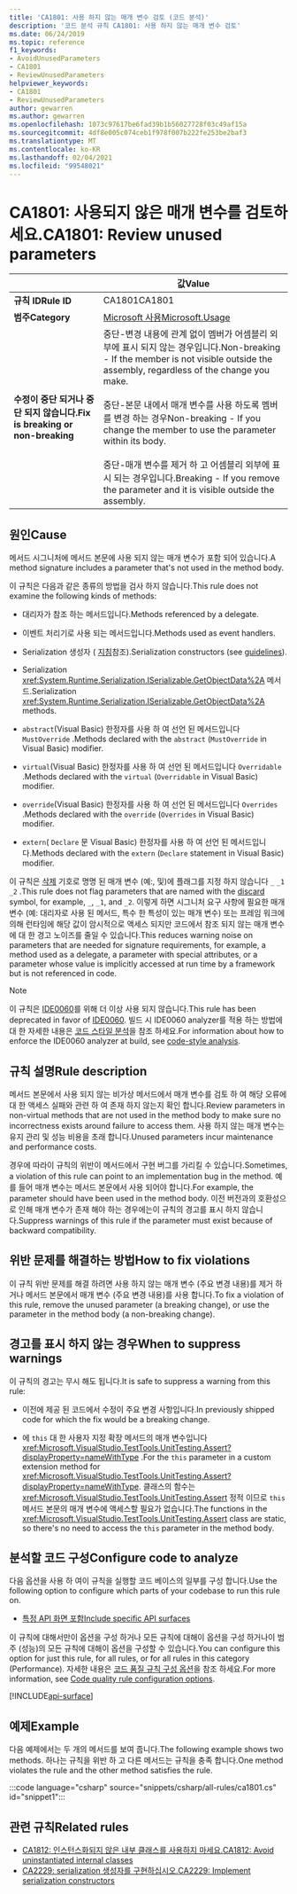 ```yaml
---
title: 'CA1801: 사용 하지 않는 매개 변수 검토 (코드 분석)'
description: '코드 분석 규칙 CA1801: 사용 하지 않는 매개 변수 검토'
ms.date: 06/24/2019
ms.topic: reference
f1_keywords:
- AvoidUnusedParameters
- CA1801
- ReviewUnusedParameters
helpviewer_keywords:
- CA1801
- ReviewUnusedParameters
author: gewarren
ms.author: gewarren
ms.openlocfilehash: 1073c97617be6fad39b1b56027728f03c49af15a
ms.sourcegitcommit: 4df8e005c074ceb1f978f007b222fe253be2baf3
ms.translationtype: MT
ms.contentlocale: ko-KR
ms.lasthandoff: 02/04/2021
ms.locfileid: "99548021"
---
```

# <a name="ca1801-review-unused-parameters"></a><span data-ttu-id="0e33b-103">CA1801: 사용되지 않은 매개 변수를 검토하세요.</span><span class="sxs-lookup"><span data-stu-id="0e33b-103">CA1801: Review unused parameters</span></span>

| | <span data-ttu-id="0e33b-104">값</span><span class="sxs-lookup"><span data-stu-id="0e33b-104">Value</span></span> |
|-|-|
| <span data-ttu-id="0e33b-105">**규칙 ID**</span><span class="sxs-lookup"><span data-stu-id="0e33b-105">**Rule ID**</span></span> |<span data-ttu-id="0e33b-106">CA1801</span><span class="sxs-lookup"><span data-stu-id="0e33b-106">CA1801</span></span>|
| <span data-ttu-id="0e33b-107">**범주**</span><span class="sxs-lookup"><span data-stu-id="0e33b-107">**Category**</span></span> |[<span data-ttu-id="0e33b-108">Microsoft 사용</span><span class="sxs-lookup"><span data-stu-id="0e33b-108">Microsoft.Usage</span></span>](usage-warnings.md)|
| <span data-ttu-id="0e33b-109">**수정이 중단 되거나 중단 되지 않습니다.**</span><span class="sxs-lookup"><span data-stu-id="0e33b-109">**Fix is breaking or non-breaking**</span></span> |<span data-ttu-id="0e33b-110">중단-변경 내용에 관계 없이 멤버가 어셈블리 외부에 표시 되지 않는 경우입니다.</span><span class="sxs-lookup"><span data-stu-id="0e33b-110">Non-breaking - If the member is not visible outside the assembly, regardless of the change you make.</span></span><br/><br/><span data-ttu-id="0e33b-111">중단-본문 내에서 매개 변수를 사용 하도록 멤버를 변경 하는 경우</span><span class="sxs-lookup"><span data-stu-id="0e33b-111">Non-breaking - If you change the member to use the parameter within its body.</span></span><br/><br/><span data-ttu-id="0e33b-112">중단-매개 변수를 제거 하 고 어셈블리 외부에 표시 되는 경우입니다.</span><span class="sxs-lookup"><span data-stu-id="0e33b-112">Breaking - If you remove the parameter and it is visible outside the assembly.</span></span>|

## <a name="cause"></a><span data-ttu-id="0e33b-113">원인</span><span class="sxs-lookup"><span data-stu-id="0e33b-113">Cause</span></span>

<span data-ttu-id="0e33b-114">메서드 시그니처에 메서드 본문에 사용 되지 않는 매개 변수가 포함 되어 있습니다.</span><span class="sxs-lookup"><span data-stu-id="0e33b-114">A method signature includes a parameter that's not used in the method body.</span></span>

<span data-ttu-id="0e33b-115">이 규칙은 다음과 같은 종류의 방법을 검사 하지 않습니다.</span><span class="sxs-lookup"><span data-stu-id="0e33b-115">This rule does not examine the following kinds of methods:</span></span>

- <span data-ttu-id="0e33b-116">대리자가 참조 하는 메서드입니다.</span><span class="sxs-lookup"><span data-stu-id="0e33b-116">Methods referenced by a delegate.</span></span>

- <span data-ttu-id="0e33b-117">이벤트 처리기로 사용 되는 메서드입니다.</span><span class="sxs-lookup"><span data-stu-id="0e33b-117">Methods used as event handlers.</span></span>

- <span data-ttu-id="0e33b-118">Serialization 생성자 ( [지침](../../../standard/serialization/serialization-guidelines.md#runtime-serialization)참조).</span><span class="sxs-lookup"><span data-stu-id="0e33b-118">Serialization constructors (see [guidelines](../../../standard/serialization/serialization-guidelines.md#runtime-serialization)).</span></span>

- <span data-ttu-id="0e33b-119">Serialization <xref:System.Runtime.Serialization.ISerializable.GetObjectData%2A> 메서드.</span><span class="sxs-lookup"><span data-stu-id="0e33b-119">Serialization <xref:System.Runtime.Serialization.ISerializable.GetObjectData%2A> methods.</span></span>

- <span data-ttu-id="0e33b-120">`abstract`(Visual Basic) 한정자를 사용 하 여 선언 된 메서드입니다 `MustOverride` .</span><span class="sxs-lookup"><span data-stu-id="0e33b-120">Methods declared with the `abstract` (`MustOverride` in Visual Basic) modifier.</span></span>

- <span data-ttu-id="0e33b-121">`virtual`(Visual Basic) 한정자를 사용 하 여 선언 된 메서드입니다 `Overridable` .</span><span class="sxs-lookup"><span data-stu-id="0e33b-121">Methods declared with the `virtual` (`Overridable` in Visual Basic) modifier.</span></span>

- <span data-ttu-id="0e33b-122">`override`(Visual Basic) 한정자를 사용 하 여 선언 된 메서드입니다 `Overrides` .</span><span class="sxs-lookup"><span data-stu-id="0e33b-122">Methods declared with the `override` (`Overrides` in Visual Basic) modifier.</span></span>

- <span data-ttu-id="0e33b-123">`extern`( `Declare` 문 Visual Basic) 한정자를 사용 하 여 선언 된 메서드입니다.</span><span class="sxs-lookup"><span data-stu-id="0e33b-123">Methods declared with the `extern` (`Declare` statement in Visual Basic) modifier.</span></span>

<span data-ttu-id="0e33b-124">이 규칙은 [삭제](../../../csharp/discards.md) 기호로 명명 된 매개 변수 (예:, 및)에 플래그를 지정 하지 않습니다 `_` `_1` `_2` .</span><span class="sxs-lookup"><span data-stu-id="0e33b-124">This rule does not flag parameters that are named with the [discard](../../../csharp/discards.md) symbol, for example, `_`, `_1`, and `_2`.</span></span> <span data-ttu-id="0e33b-125">이렇게 하면 시그니처 요구 사항에 필요한 매개 변수 (예: 대리자로 사용 된 메서드, 특수 한 특성이 있는 매개 변수) 또는 프레임 워크에 의해 런타임에 해당 값이 암시적으로 액세스 되지만 코드에서 참조 되지 않는 매개 변수에 대 한 경고 노이즈를 줄일 수 있습니다.</span><span class="sxs-lookup"><span data-stu-id="0e33b-125">This reduces warning noise on parameters that are needed for signature requirements, for example, a method used as a delegate, a parameter with special attributes, or a parameter whose value is implicitly accessed at run time by a framework but is not referenced in code.</span></span>

> [!NOTE]
> <span data-ttu-id="0e33b-126">이 규칙은 [IDE0060](../style-rules/ide0060.md)를 위해 더 이상 사용 되지 않습니다.</span><span class="sxs-lookup"><span data-stu-id="0e33b-126">This rule has been deprecated in favor of [IDE0060](../style-rules/ide0060.md).</span></span> <span data-ttu-id="0e33b-127">빌드 시 IDE0060 analyzer를 적용 하는 방법에 대 한 자세한 내용은 [코드 스타일 분석](../overview.md#code-style-analysis)을 참조 하세요.</span><span class="sxs-lookup"><span data-stu-id="0e33b-127">For information about how to enforce the IDE0060 analyzer at build, see [code-style analysis](../overview.md#code-style-analysis).</span></span>

## <a name="rule-description"></a><span data-ttu-id="0e33b-128">규칙 설명</span><span class="sxs-lookup"><span data-stu-id="0e33b-128">Rule description</span></span>

<span data-ttu-id="0e33b-129">메서드 본문에서 사용 되지 않는 비가상 메서드에서 매개 변수를 검토 하 여 해당 오류에 대 한 액세스 실패와 관련 하 여 존재 하지 않는지 확인 합니다.</span><span class="sxs-lookup"><span data-stu-id="0e33b-129">Review parameters in non-virtual methods that are not used in the method body to make sure no incorrectness exists around failure to access them.</span></span> <span data-ttu-id="0e33b-130">사용 하지 않는 매개 변수는 유지 관리 및 성능 비용을 초래 합니다.</span><span class="sxs-lookup"><span data-stu-id="0e33b-130">Unused parameters incur maintenance and performance costs.</span></span>

<span data-ttu-id="0e33b-131">경우에 따라이 규칙의 위반이 메서드에서 구현 버그를 가리킬 수 있습니다.</span><span class="sxs-lookup"><span data-stu-id="0e33b-131">Sometimes, a violation of this rule can point to an implementation bug in the method.</span></span> <span data-ttu-id="0e33b-132">예를 들어 매개 변수는 메서드 본문에서 사용 되어야 합니다.</span><span class="sxs-lookup"><span data-stu-id="0e33b-132">For example, the parameter should have been used in the method body.</span></span> <span data-ttu-id="0e33b-133">이전 버전과의 호환성으로 인해 매개 변수가 존재 해야 하는 경우에는이 규칙의 경고를 표시 하지 않습니다.</span><span class="sxs-lookup"><span data-stu-id="0e33b-133">Suppress warnings of this rule if the parameter must exist because of backward compatibility.</span></span>

## <a name="how-to-fix-violations"></a><span data-ttu-id="0e33b-134">위반 문제를 해결하는 방법</span><span class="sxs-lookup"><span data-stu-id="0e33b-134">How to fix violations</span></span>

<span data-ttu-id="0e33b-135">이 규칙 위반 문제를 해결 하려면 사용 하지 않는 매개 변수 (주요 변경 내용)를 제거 하거나 메서드 본문에서 매개 변수 (주요 변경 내용)를 사용 합니다.</span><span class="sxs-lookup"><span data-stu-id="0e33b-135">To fix a violation of this rule, remove the unused parameter (a breaking change), or use the parameter in the method body (a non-breaking change).</span></span>

## <a name="when-to-suppress-warnings"></a><span data-ttu-id="0e33b-136">경고를 표시 하지 않는 경우</span><span class="sxs-lookup"><span data-stu-id="0e33b-136">When to suppress warnings</span></span>

<span data-ttu-id="0e33b-137">이 규칙의 경고는 무시 해도 됩니다.</span><span class="sxs-lookup"><span data-stu-id="0e33b-137">It is safe to suppress a warning from this rule:</span></span>

- <span data-ttu-id="0e33b-138">이전에 제공 된 코드에서 수정이 주요 변경 사항입니다.</span><span class="sxs-lookup"><span data-stu-id="0e33b-138">In previously shipped code for which the fix would be a breaking change.</span></span>

- <span data-ttu-id="0e33b-139">에 `this` 대 한 사용자 지정 확장 메서드의 매개 변수입니다 <xref:Microsoft.VisualStudio.TestTools.UnitTesting.Assert?displayProperty=nameWithType> .</span><span class="sxs-lookup"><span data-stu-id="0e33b-139">For the `this` parameter in a custom extension method for <xref:Microsoft.VisualStudio.TestTools.UnitTesting.Assert?displayProperty=nameWithType>.</span></span> <span data-ttu-id="0e33b-140">클래스의 함수는 <xref:Microsoft.VisualStudio.TestTools.UnitTesting.Assert> 정적 이므로 `this` 메서드 본문의 매개 변수에 액세스할 필요가 없습니다.</span><span class="sxs-lookup"><span data-stu-id="0e33b-140">The functions in the <xref:Microsoft.VisualStudio.TestTools.UnitTesting.Assert> class are static, so there's no need to access the `this` parameter in the method body.</span></span>

## <a name="configure-code-to-analyze"></a><span data-ttu-id="0e33b-141">분석할 코드 구성</span><span class="sxs-lookup"><span data-stu-id="0e33b-141">Configure code to analyze</span></span>

<span data-ttu-id="0e33b-142">다음 옵션을 사용 하 여이 규칙을 실행할 코드 베이스의 일부를 구성 합니다.</span><span class="sxs-lookup"><span data-stu-id="0e33b-142">Use the following option to configure which parts of your codebase to run this rule on.</span></span>

- [<span data-ttu-id="0e33b-143">특정 API 화면 포함</span><span class="sxs-lookup"><span data-stu-id="0e33b-143">Include specific API surfaces</span></span>](#include-specific-api-surfaces)

<span data-ttu-id="0e33b-144">이 규칙에 대해서만이 옵션을 구성 하거나 모든 규칙에 대해이 옵션을 구성 하거나이 범주 (성능)의 모든 규칙에 대해이 옵션을 구성할 수 있습니다.</span><span class="sxs-lookup"><span data-stu-id="0e33b-144">You can configure this option for just this rule, for all rules, or for all rules in this category (Performance).</span></span> <span data-ttu-id="0e33b-145">자세한 내용은 [코드 품질 규칙 구성 옵션](../code-quality-rule-options.md)을 참조 하세요.</span><span class="sxs-lookup"><span data-stu-id="0e33b-145">For more information, see [Code quality rule configuration options](../code-quality-rule-options.md).</span></span>

[!INCLUDE[api-surface](~/includes/code-analysis/api-surface.md)]

## <a name="example"></a><span data-ttu-id="0e33b-146">예제</span><span class="sxs-lookup"><span data-stu-id="0e33b-146">Example</span></span>

<span data-ttu-id="0e33b-147">다음 예제에서는 두 개의 메서드를 보여 줍니다.</span><span class="sxs-lookup"><span data-stu-id="0e33b-147">The following example shows two methods.</span></span> <span data-ttu-id="0e33b-148">하나는 규칙을 위반 하 고 다른 메서드는 규칙을 충족 합니다.</span><span class="sxs-lookup"><span data-stu-id="0e33b-148">One method violates the rule and the other method satisfies the rule.</span></span>

:::code language="csharp" source="snippets/csharp/all-rules/ca1801.cs" id="snippet1":::

## <a name="related-rules"></a><span data-ttu-id="0e33b-149">관련 규칙</span><span class="sxs-lookup"><span data-stu-id="0e33b-149">Related rules</span></span>

- [<span data-ttu-id="0e33b-150">CA1812: 인스턴스화되지 않은 내부 클래스를 사용하지 마세요.</span><span class="sxs-lookup"><span data-stu-id="0e33b-150">CA1812: Avoid uninstantiated internal classes</span></span>](ca1812.md)
- [<span data-ttu-id="0e33b-151">CA2229: serialization 생성자를 구현하십시오.</span><span class="sxs-lookup"><span data-stu-id="0e33b-151">CA2229: Implement serialization constructors</span></span>](ca2229.md)
